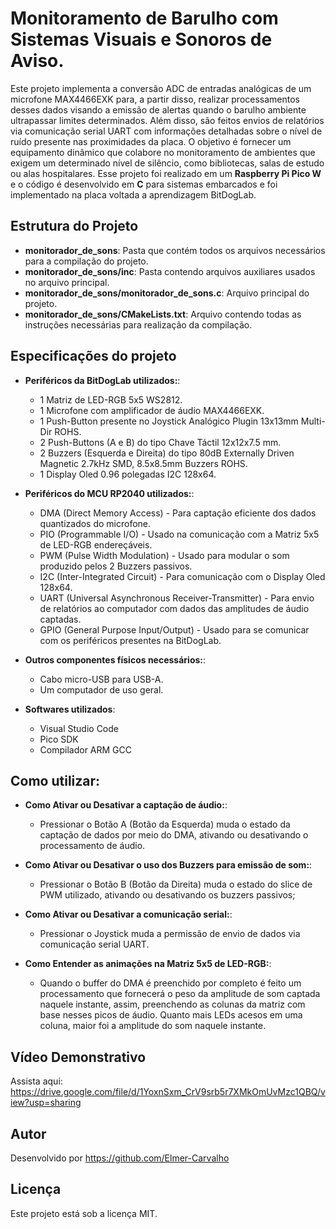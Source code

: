 #  Monitoramento de Barulho com Sistemas Visuais e Sonoros de Aviso.

Este projeto implementa a conversão ADC de entradas analógicas de um microfone MAX4466EXK para, a partir disso, realizar processamentos desses dados visando a emissão de alertas quando o barulho ambiente ultrapassar limites determinados. Além disso, são feitos envios de relatórios via comunicação serial UART com informações detalhadas sobre o nível de ruído presente nas proximidades da placa.  O objetivo é fornecer um equipamento dinâmico que colabore no monitoramento de ambientes que exigem um determinado nível de silêncio, como bibliotecas, salas de estudo ou alas hospitalares. Esse projeto foi realizado em um **Raspberry Pi Pico W** e o código é desenvolvido em **C** para sistemas embarcados e foi implementado na placa voltada a aprendizagem BitDogLab.

## Estrutura do Projeto

- **monitorador_de_sons**: Pasta que contém todos os arquivos necessários para a compilação do projeto.
- **monitorador_de_sons/inc**: Pasta contendo arquivos auxiliares usados no arquivo principal.
- **monitorador_de_sons/monitorador_de_sons.c**: Arquivo principal do projeto.
- **monitorador_de_sons/CMakeLists.txt**: Arquivo contendo todas as instruções necessárias para realização da compilação.


## Especificações do projeto

- **Periféricos da BitDogLab utilizados:**:
  - 1 Matriz de LED-RGB 5x5 WS2812.
  - 1 Microfone com amplificador de áudio MAX4466EXK.
  - 1 Push-Button presente no Joystick Analógico Plugin 13x13mm Multi-Dir ROHS.
  - 2 Push-Buttons (A e B) do tipo Chave Táctil 12x12x7.5 mm.
  - 2 Buzzers (Esquerda e Direita) do tipo 80dB Externally Driven Magnetic 2.7kHz SMD, 8.5x8.5mm Buzzers ROHS.
  - 1 Display Oled 0.96 polegadas I2C 128x64.

- **Periféricos do MCU RP2040 utilizados:**:
  - DMA (Direct Memory Access) - Para captação eficiente dos dados quantizados do microfone.
  - PIO (Programmable I/O) - Usado na comunicação com a Matriz 5x5 de LED-RGB endereçáveis.
  - PWM (Pulse Width Modulation) - Usado para modular o som produzido pelos 2 Buzzers passivos. 
  - I2C (Inter-Integrated Circuit) - Para comunicação com o Display Oled 128x64.
  - UART (Universal Asynchronous Receiver-Transmitter) - Para envio de relatórios ao computador com dados das amplitudes de áudio captadas. 
  - GPIO (General Purpose Input/Output) - Usado para se comunicar com os periféricos presentes na BitDogLab.

- **Outros componentes físicos necessários:**:
  - Cabo micro-USB para USB-A.
  - Um computador de uso geral. 

- **Softwares utilizados**:
  - Visual Studio Code
  - Pico SDK
  - Compilador ARM GCC

## Como utilizar:

- **Como Ativar ou Desativar a captação de áudio:**:
  - Pressionar o Botão A (Botão da Esquerda) muda o estado da captação de dados por meio do DMA, ativando ou desativando o processamento de áudio.

- **Como Ativar ou Desativar o uso dos Buzzers para emissão de som:**:
  - Pressionar o Botão B (Botão da Direita) muda o estado do slice de PWM utilizado, ativando ou desativando os buzzers passivos;

- **Como Ativar ou Desativar a comunicação serial:**:
  - Pressionar o Joystick muda a permissão de envio de dados via comunicação serial UART.

- **Como Entender as animações na Matriz 5x5 de LED-RGB:**:
  - Quando o buffer do DMA é preenchido por completo é feito um processamento que fornecerá o peso da amplitude de som captada naquele instante, assim, preenchendo as colunas da matriz com base nesses picos de áudio. Quanto mais LEDs acesos em uma coluna, maior foi a amplitude do som naquele instante. 


## Vídeo Demonstrativo
Assista aqui: <https://drive.google.com/file/d/1YoxnSxm_CrV9srb5r7XMkOmUvMzc1QBQ/view?usp=sharing>


## Autor
Desenvolvido por <https://github.com/Elmer-Carvalho>

## Licença
Este projeto está sob a licença MIT.




